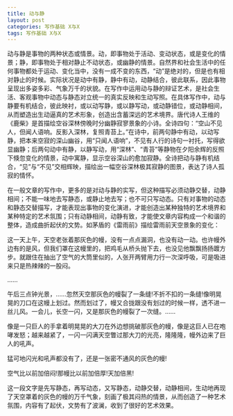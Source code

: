 ```yaml
---
title: 动与静
layout: post
categories: 写作基础 X与X
tags: 写作基础 X与X
---
```


动与静是事物的两种状态或情景。动，即事物处于活动、变动状态，或是变化的情景；静，即事物处于相对静止不动状态，或幽静的情景。自然界和社会生活中的任何事物都处于运动、变化当中，没有一成不变的东西，“动”是绝对的，但是也有相对静止的时候。实际状况是动中有静，静中有动，动静结合，彼此联系，因此事物呈现出多姿多彩、气象万千的状貌。在写作中运用动与静的辩证艺术，是社会生活、客观事物中动态与静态对立统一的真实反映和生动写照。在具体写作中，动与静要有机结合，彼此映衬，或以动写静，或以静写动，或动静错位，或动静相间，从而塑造出生动逼真的艺术形象，创造出含蓄深远的艺术境界。唐代诗人王维的《鹿柴》是首描绘空谷深林傍晚时分幽静寂寥景象的小诗。全诗四句：“空山不见人，但闻人语响。反影入深林，复照青苔上。”在诗中，前两句静中有动，以动写静，把本来空寂的深山幽谷，用“只闻人语响”，不见有人行的诗句一衬托，写得欲显幽静；后两句动中有静，以静写动，用“深林”、“青苔”等静物在夕阳余辉的反照下倏忽变化的情景，动中寓静，显示空谷深山的愈加寂静。全诗把动与静有机结合，“见”与“不见”交相辉映，描绘出一幅空谷深林极其寂静的图景，表达了诗人孤寂的情怀。

在一般文章的写作中，更多的是对动与静的实写，但这种描写必须动静交替，动静相间；不能一味地去写静态，或静止地去写；也不可只写动态。只有对事物的动态和静态交替描写，才能表现出事物的变化演进，才能创造出某种独特的艺术境界和某种特定的艺术氛围；只有动静相间，动静有致，才能使文章内容构成一个和谐的整体，造成曲折起伏的文势。如茅盾的《雷雨前》描绘雷雨前天空景象的变化：

这一天上午，天空老张着那灰色的幔，没有一点点漏洞，也没有动一动。也许幔外边有的是风，但我们罩在这幔里的，把鸡毛从桥头抛下去，也没见他飘飘扬扬踱方步。就跟住在抽出了空气的大筒里似的，人张开两臂用力行一次深呼吸，可是吸进来只是热辣辣的一股闷。

……

午后三点钟光景，……忽然天空那灰色的幔裂了一条缝!不折不扣的一条缝!像明晃晃的刀口在这幔上划过。然而划过了，幔又合拢跟没有划过的时候一样，透不进一丝儿风。一会儿，长空一闪，又是那灰色的幔裂了一次缝。……

像是一只巨人的手拿着明晃晃的大刀在外边想挑破那灰色的幔，像是这巨人已在咆哮发怒；越来越紧了，一闪一闪满天空瞥过那大刀的光亮，隆隆隆，幔外边来了巨人的吼声。

猛可地闪光和吼声都没有了，还是一张密不通风的灰色的幔!

空气比以前加倍闷!那幔比以前加倍厚!天加倍黑!

这一段文字是先写静态，再写动态，又写静态，动静交替，动静相间，生动地再现了天空罩着的灰色的幔的万千气象，刻画了极其闷热的情景，从而创造了一种艺术氛围，内容有了起伏，文势有了波澜，收到了很好的艺术效果。 